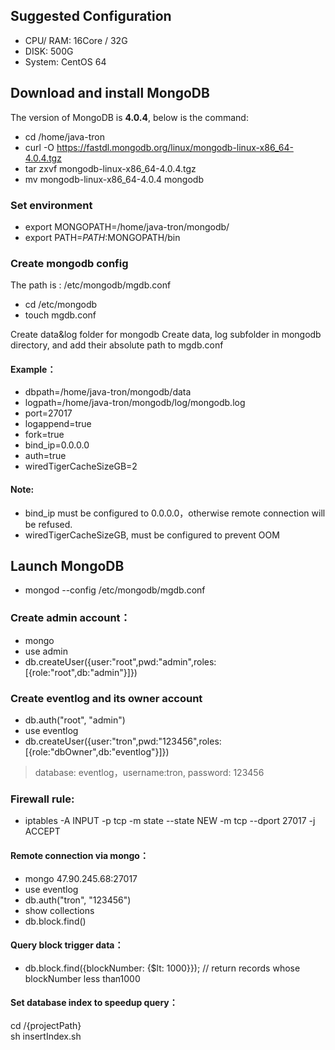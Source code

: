 ## Suggested Configuration
- CPU/ RAM: 16Core / 32G	
- DISK: 500G	
- System: CentOS 64

## Download and install MongoDB
The version of MongoDB is **4.0.4**, below is the command:

- cd /home/java-tron
- curl -O https://fastdl.mongodb.org/linux/mongodb-linux-x86_64-4.0.4.tgz
- tar zxvf mongodb-linux-x86_64-4.0.4.tgz
- mv mongodb-linux-x86_64-4.0.4 mongodb

### Set environment
- export MONGOPATH=/home/java-tron/mongodb/
- export PATH=$PATH:$MONGOPATH/bin

### Create mongodb config
The path is : /etc/mongodb/mgdb.conf

- cd /etc/mongodb
- touch mgdb.conf

Create data&log folder for mongodb
Create data, log subfolder in mongodb directory,  and add their absolute path to mgdb.conf

#### Example：
- dbpath=/home/java-tron/mongodb/data
- logpath=/home/java-tron/mongodb/log/mongodb.log
- port=27017
- logappend=true
- fork=true
- bind_ip=0.0.0.0
- auth=true
- wiredTigerCacheSizeGB=2

#### Note:
- bind_ip must be configured to 0.0.0.0，otherwise remote connection will be refused.
- wiredTigerCacheSizeGB, must be configured to prevent OOM

## Launch MongoDB
  - mongod  --config /etc/mongodb/mgdb.conf
### Create admin account：
- mongo
- use admin
- db.createUser({user:"root",pwd:"admin",roles:[{role:"root",db:"admin"}]})

### Create eventlog and its owner account
- db.auth("root", "admin")
- use eventlog
- db.createUser({user:"tron",pwd:"123456",roles:[{role:"dbOwner",db:"eventlog"}]})

> database: eventlog，username:tron, password: 123456

### Firewall rule:
- iptables -A INPUT -p tcp -m state --state NEW -m tcp --dport 27017 -j ACCEPT

#### Remote connection via mongo：
- mongo 47.90.245.68:27017
- use eventlog
- db.auth("tron", "123456")
- show collections
- db.block.find()

#### Query block trigger data：
-  db.block.find({blockNumber: {$lt: 1000}});  // return records whose blockNumber less than1000

#### Set database index to speedup query：
cd /{projectPath}   
sh insertIndex.sh
